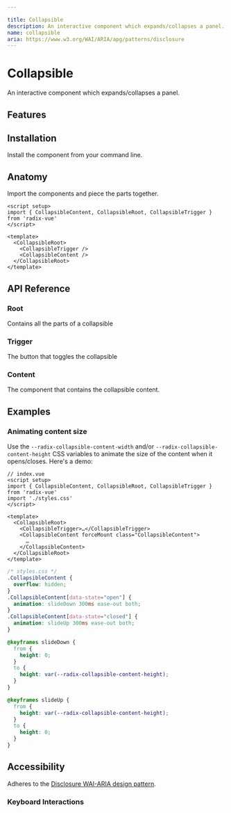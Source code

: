 ```yaml
---

title: Collapsible
description: An interactive component which expands/collapses a panel.
name: collapsible
aria: https://www.w3.org/WAI/ARIA/apg/patterns/disclosure
---
```


# Collapsible

<Description>
An interactive component which expands/collapses a panel.
</Description>

<ComponentPreview name="Collapsible" />

## Features

<Highlights
  :features="[
    'Full keyboard navigation.',
    'Can be controlled or uncontrolled.',
  ]"
/>

## Installation

Install the component from your command line.

<InstallationTabs value="radix-vue" />

## Anatomy

Import the components and piece the parts together.

```vue
<script setup>
import { CollapsibleContent, CollapsibleRoot, CollapsibleTrigger } from 'radix-vue'
</script>

<template>
  <CollapsibleRoot>
    <CollapsibleTrigger />
    <CollapsibleContent />
  </CollapsibleRoot>
</template>
```

## API Reference

### Root

Contains all the parts of a collapsible

<!-- @include: @/meta/CollapsibleRoot.md -->

<DataAttributesTable
  :data="[
    {
      attribute: '[data-state]',
      values: ['open', 'closed'],
    },
    {
      attribute: '[data-disabled]',
      values: 'Present when disabled',
    },
  ]"
/>

### Trigger

The button that toggles the collapsible

<!-- @include: @/meta/CollapsibleTrigger.md -->

<DataAttributesTable
  :data="[
    {
      attribute: '[data-state]',
      values: ['open', 'closed'],
    },
    {
      attribute: '[data-disabled]',
      values: 'Present when disabled',
    },
  ]"
/>

### Content

The component that contains the collapsible content.

<!-- @include: @/meta/CollapsibleContent.md -->

<DataAttributesTable
  :data="[
    {
      attribute: '[data-state]',
      values: ['open', 'closed'],
    },
    {
      attribute: '[data-disabled]',
      values: 'Present when disabled',
    },
  ]"
/>

<CssVariablesTable
  :data="[
    {
      cssVariable: '--radix-collapsible-content-width',
      description: 'The width of the content when it opens/closes',
    },
    {
      cssVariable: '--radix-collapsible-content-height',
      description: 'The height of the content when it opens/closes',
    },
  ]"
/>

## Examples

### Animating content size

Use the `--radix-collapsible-content-width` and/or `--radix-collapsible-content-height` CSS variables to animate the size of the content when it opens/closes. Here's a demo:

```vue line=10
// index.vue
<script setup>
import { CollapsibleContent, CollapsibleRoot, CollapsibleTrigger } from 'radix-vue'
import './styles.css'
</script>

<template>
  <CollapsibleRoot>
    <CollapsibleTrigger>…</CollapsibleTrigger>
    <CollapsibleContent forceMount class="CollapsibleContent">
      …
    </CollapsibleContent>
  </CollapsibleRoot>
</template>
```

```css line=17,23
/* styles.css */
.CollapsibleContent {
  overflow: hidden;
}
.CollapsibleContent[data-state="open"] {
  animation: slideDown 300ms ease-out both;
}
.CollapsibleContent[data-state="closed"] {
  animation: slideUp 300ms ease-out both;
}

@keyframes slideDown {
  from {
    height: 0;
  }
  to {
    height: var(--radix-collapsible-content-height);
  }
}

@keyframes slideUp {
  from {
    height: var(--radix-collapsible-content-height);
  }
  to {
    height: 0;
  }
}
```

## Accessibility

Adheres to the [Disclosure WAI-ARIA design pattern](https://www.w3.org/WAI/ARIA/apg/patterns/disclosure).

### Keyboard Interactions

<KeyboardTable
  :data="[
    {
      keys: ['Space'],
      description: 'Opens/closes the collapsible',
    },
    {
      keys: ['Enter'],
      description: 'Opens/closes the collapsible',
    },
  ]"
/>
